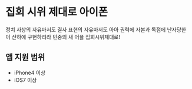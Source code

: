 # 집회 시위 제대로 아이폰
정치 사상의 자유마저도 결사 표현의 자유마저도
아아 권력에 자본과 독점에 난자당한 이 산하에
구현하리라 민중의 새 어플 집회시위제대로!

## 앱 지원 범위
* iPhone4 이상
* iOS7 이상
